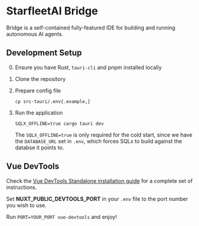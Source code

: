 # StarfleetAI Bridge

Bridge is a self-contained fully-featured IDE for building and running autonomous AI agents.

## Development Setup

0. Ensure you have Rust, `tauri-cli` and pnpm installed locally
1. Clone the repository
2. Prepare config file

   ```shell
   cp src-tauri/.env{.example,}
   ```

3. Run the application

   ```shell
   SQLX_OFFLINE=true cargo tauri dev
   ```

   The `SQLX_OFFLINE=true` is only required for the cold start, since we have the `DATABASE_URL` set in `.env`, which forces SQLx to build against the databse it points to.

## Vue DevTools

Check the [Vue DevTools Standalone installation guide](https://devtools.vuejs.org/guide/installation.html#standalone) for a complete set of instructions.

Set **NUXT_PUBLIC_DEVTOOLS_PORT** in your `.env` file to the port number you wish to use.

Run `PORT=YOUR_PORT vue-devtools` and enjoy!
